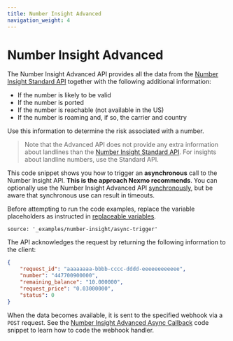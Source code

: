 ```yaml
---
title: Number Insight Advanced
navigation_weight: 4
---
```


# Number Insight Advanced

The Number Insight Advanced API provides all the data from the [Number Insight Standard API](/number-insight/code-snippets/number-insight-standard) together with the following additional information:

* If the number is likely to be valid
* If the number is ported
* If the number is reachable (not available in the US)
* If the number is roaming and, if so, the carrier and country

Use this information to determine the risk associated with a number.

> Note that the Advanced API does not provide any extra information about landlines than the [Number Insight Standard API](/number-insight/code-snippets/number-insight-standard). For insights about landline numbers, use the Standard API.

This code snippet shows you how to trigger an **asynchronous** call to the Number Insight API. __This is the approach Nexmo recommends__. You can optionally use the Number Insight Advanced API [synchronously](number-insight-advanced-sync), but be aware that synchronous use can result in timeouts.

Before attempting to run the code examples, replace the variable placeholders as instructed in [replaceable variables](before-you-begin#replaceable-variables).

```code_snippets
source: '_examples/number-insight/async-trigger'
```

The API acknowledges the request by returning the following information to the client:

```json
{
    "request_id": "aaaaaaaa-bbbb-cccc-dddd-eeeeeeeeeeee",
    "number": "447700900000",
    "remaining_balance": "10.000000",
    "request_price": "0.03000000",
    "status": 0
}
```

When the data becomes available, it is sent to the specified webhook via a `POST` request. See the [Number Insight Advanced Async Callback](/number-insight/code-snippets/number-insight-advanced-async-callback) code snippet to learn how to code the webhook handler.